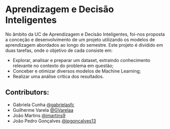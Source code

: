 # Aprendizagem e Decisão Inteligentes

No âmbito da UC de Aprendizagem e Decisão Inteligentes, foi-nos proposta a conceção e desenvolvimento de um projeto utilizando os modelos de aprendizagem abordados ao longo do semestre. Este projeto é dividido em duas tarefas, onde o objetivo de cada consiste em:
- Explorar, analisar e preparar um dataset, extraindo conhecimento relevante no contexto do problema em questão;
- Conceber e otimizar diversos modelos de Machine Learning;
- Realizar uma análise crítica dos resultados.

## Contributors:
- Gabriela Cunha [@gabrielasfc](https://github.com/gabrielasfc)
- Guilherme Varela [@GVarelaa](https://github.com/GVarelaa)
- João Martins [@jmartins9](https://github.com/jmartins9)
- João Pedro Gonçalves [@jpgoncalves13](https://github.com/jpgoncalves13)
